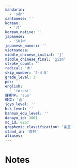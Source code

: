 ```yaml
---
mandarin:
  - 'sēn'
cantonese: ''
korean:
  - '삼'
korean_native: ''
japanese:
  - 'SHIN'
japanese_nanori: ''
vietnamese:
middle_chinese_initial: 'ʃ'
middle_chinese_final: 'ɣiɪm'
stroke_count: ''
radical: '木'
skip_number: '2-4-8'
grade_level: 3
pos: ''
english:
  - 'forest'
羅馬字: 'sum'
韓文: '숨'
joyo_level: ''
hsk_level: ''
hanmun_edu_level: ''
danayo_id: 3001
mc_id: 6257
graphemic_classification: '會意'
stand_in: '森林'
aliases:
---
```


# Notes
